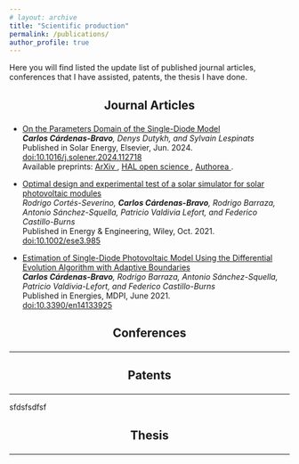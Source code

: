 ```yaml
---
# layout: archive
title: "Scientific production"
permalink: /publications/
author_profile: true
---
```


Here you will find listed the update list of published journal articles, conferences that I have assisted, patents, the thesis I have done.

## <p style="text-align: center;"> Journal Articles </p>

- <u> On the Parameters Domain of the Single-Diode Model </u> <br>
*<b>Carlos Cárdenas-Bravo</b>, Denys Dutykh, and Sylvain Lespinats* <br>
Published in Solar Energy, Elsevier, Jun. 2024. <br>
<a href="https://doi.org/10.1016/j.solener.2024.112718">doi:10.1016/j.solener.2024.112718 </a> <br> 
Available preprints: <a href="https://arxiv.org/abs/2407.07108#"> ArXiv </a>, <a href="https://hal.science/hal-04622649"> HAL open science </a>, <a href="https://www.authorea.com/users/797418/articles/1139566-on-the-parameters-domain-of-the-single-diode-model"> Authorea </a>. 

- <u> Optimal design and experimental test of a solar simulator for solar photovoltaic modules </u> <br>
*Rodrigo Cortés-Severino, <b>Carlos Cárdenas-Bravo</b>, Rodrigo Barraza, Antonio Sánchez-Squella, Patricio Valdivia Lefort, and Federico Castillo-Burns* <br>
Published in Energy & Engineering, Wiley, Oct. 2021. <br> 
<a href=" https://doi.org/10.1002/ese3.985"> doi:10.1002/ese3.985 </a>  <br> 

- <u> Estimation of Single-Diode Photovoltaic Model Using the Differential Evolution Algorithm with Adaptive Boundaries </u> <br>
*<b>Carlos Cárdenas-Bravo</b>, Rodrigo Barraza, Antonio Sánchez-Squella, Patricio Valdivia-Lefort, and Federico Castillo-Burns* <br>
Published in Energies, MDPI, June 2021. <br> 
<a href="https://doi.org/10.3390/en14133925"> doi:10.3390/en14133925 </a> 

## <p style="text-align: center;"> Conferences </p>
-----


## <p style="text-align: center;"> Patents </p>
-----

sfdsfsdfsf


## <p style="text-align: center;"> Thesis </p>
-----



